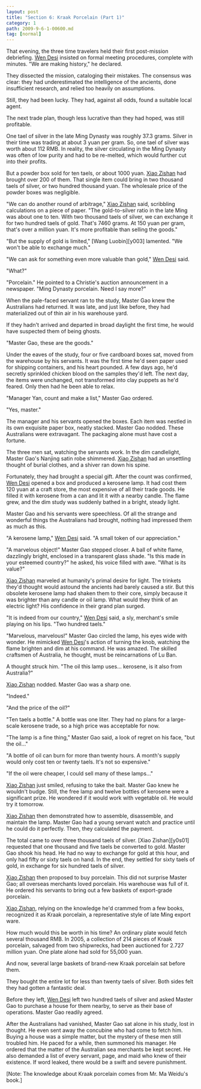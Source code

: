```yaml
---
layout: post
title: "Section 6: Kraak Porcelain (Part 1)"
category: 1
path: 2009-9-6-1-00600.md
tag: [normal]
---
```


That evening, the three time travelers held their first post-mission debriefing. [Wen Desi][y002] insisted on formal meeting procedures, complete with minutes. "We are making history," he declared.

They dissected the mission, cataloging their mistakes. The consensus was clear: they had underestimated the intelligence of the ancients, done insufficient research, and relied too heavily on assumptions.

Still, they had been lucky. They had, against all odds, found a suitable local agent.

The next trade plan, though less lucrative than they had hoped, was still profitable.

One tael of silver in the late Ming Dynasty was roughly 37.3 grams. Silver in their time was trading at about 3 yuan per gram. So, one tael of silver was worth about 112 RMB. In reality, the silver circulating in the Ming Dynasty was often of low purity and had to be re-melted, which would further cut into their profits.

But a powder box sold for ten taels, or about 1000 yuan. [Xiao Zishan][y001] had brought over 200 of them. That single item could bring in two thousand taels of silver, or two hundred thousand yuan. The wholesale price of the powder boxes was negligible.

"We can do another round of arbitrage," [Xiao Zishan][y001] said, scribbling calculations on a piece of paper. "The gold-to-silver ratio in the late Ming was about one to ten. With two thousand taels of silver, we can exchange it for two hundred taels of gold. That's 7460 grams. At 150 yuan per gram, that's over a million yuan. It's more profitable than selling the goods."

"But the supply of gold is limited," [Wang Luobin][y003] lamented. "We won't be able to exchange much."

"We can ask for something even more valuable than gold," [Wen Desi][y002] said.

"What?"

"Porcelain." He pointed to a Christie's auction announcement in a newspaper. "Ming Dynasty porcelain. Need I say more?"

When the pale-faced servant ran to the study, Master Gao knew the Australians had returned. It was late, and just like before, they had materialized out of thin air in his warehouse yard.

If they hadn't arrived and departed in broad daylight the first time, he would have suspected them of being ghosts.

"Master Gao, these are the goods."

Under the eaves of the study, four or five cardboard boxes sat, moved from the warehouse by his servants. It was the first time he'd seen paper used for shipping containers, and his heart pounded. A few days ago, he'd secretly sprinkled chicken blood on the samples they'd left. The next day, the items were unchanged, not transformed into clay puppets as he'd feared. Only then had he been able to relax.

"Manager Yan, count and make a list," Master Gao ordered.

"Yes, master."

The manager and his servants opened the boxes. Each item was nestled in its own exquisite paper box, neatly stacked. Master Gao nodded. These Australians were extravagant. The packaging alone must have cost a fortune.

The three men sat, watching the servants work. In the dim candlelight, Master Gao's Nanjing satin robe shimmered. [Xiao Zishan][y001] had an unsettling thought of burial clothes, and a shiver ran down his spine.

Fortunately, they had brought a special gift. After the count was confirmed, [Wen Desi][y002] opened a box and produced a kerosene lamp. It had cost them 120 yuan at a craft store, the most expensive of all their trade goods. He filled it with kerosene from a can and lit it with a nearby candle. The flame grew, and the dim study was suddenly bathed in a bright, steady light.

Master Gao and his servants were speechless. Of all the strange and wonderful things the Australians had brought, nothing had impressed them as much as this.

"A kerosene lamp," [Wen Desi][y002] said. "A small token of our appreciation."

"A marvelous object!" Master Gao stepped closer. A ball of white flame, dazzlingly bright, enclosed in a transparent glass shade. "Is this made in your esteemed country?" he asked, his voice filled with awe. "What is its value?"

[Xiao Zishan][y001] marveled at humanity's primal desire for light. The trinkets they'd thought would astound the ancients had barely caused a stir. But this obsolete kerosene lamp had shaken them to their core, simply because it was brighter than any candle or oil lamp. What would they think of an electric light? His confidence in their grand plan surged.

"It is indeed from our country," [Wen Desi][y002] said, a sly, merchant's smile playing on his lips. "Two hundred taels."

"Marvelous, marvelous!" Master Gao circled the lamp, his eyes wide with wonder. He mimicked [Wen Desi][y002]'s action of turning the knob, watching the flame brighten and dim at his command. He was amazed. The skilled craftsmen of Australia, he thought, must be reincarnations of Lu Ban.

A thought struck him. "The oil this lamp uses... kerosene, is it also from Australia?"

[Xiao Zishan][y001] nodded. Master Gao was a sharp one.

"Indeed."

"And the price of the oil?"

"Ten taels a bottle." A bottle was one liter. They had no plans for a large-scale kerosene trade, so a high price was acceptable for now.

"The lamp is a fine thing," Master Gao said, a look of regret on his face, "but the oil..."

"A bottle of oil can burn for more than twenty hours. A month's supply would only cost ten or twenty taels. It's not so expensive."

"If the oil were cheaper, I could sell many of these lamps..."

[Xiao Zishan][y001] just smiled, refusing to take the bait. Master Gao knew he wouldn't budge. Still, the free lamp and twelve bottles of kerosene were a significant prize. He wondered if it would work with vegetable oil. He would try it tomorrow.

[Xiao Zishan][y001] then demonstrated how to assemble, disassemble, and maintain the lamp. Master Gao had a young servant watch and practice until he could do it perfectly. Then, they calculated the payment.

The total came to over three thousand taels of silver. [Xiao Zishan][y0s01] requested that one thousand and five taels be converted to gold. Master Gao shook his head. He had no way to exchange for gold at this hour, and only had fifty or sixty taels on hand. In the end, they settled for sixty taels of gold, in exchange for six hundred taels of silver.

[Xiao Zishan][y001] then proposed to buy porcelain. This did not surprise Master Gao; all overseas merchants loved porcelain. His warehouse was full of it. He ordered his servants to bring out a few baskets of export-grade porcelain.

[Xiao Zishan][y001], relying on the knowledge he'd crammed from a few books, recognized it as Kraak porcelain, a representative style of late Ming export ware.

How much would this be worth in his time? An ordinary plate would fetch several thousand RMB. In 2005, a collection of 214 pieces of Kraak porcelain, salvaged from two shipwrecks, had been auctioned for 2.727 million yuan. One plate alone had sold for 55,000 yuan.

And now, several large baskets of brand-new Kraak porcelain sat before them.

They bought the entire lot for less than twenty taels of silver. Both sides felt they had gotten a fantastic deal.

Before they left, [Wen Desi][y002] left two hundred taels of silver and asked Master Gao to purchase a house for them nearby, to serve as their base of operations. Master Gao readily agreed.

After the Australians had vanished, Master Gao sat alone in his study, lost in thought. He even sent away the concubine who had come to fetch him. Buying a house was a simple matter, but the mystery of these men still troubled him. He paced for a while, then summoned his manager. He ordered that the matter of the Australian sea merchants be kept secret. He also demanded a list of every servant, page, and maid who knew of their existence. If word leaked, there would be a swift and severe punishment.

[Note: The knowledge about Kraak porcelain comes from Mr. Ma Weidu's book.]

[y001]: /characters/y001 "Xiao Zishan"
[y002]: /characters/y002 "Wen Desi"